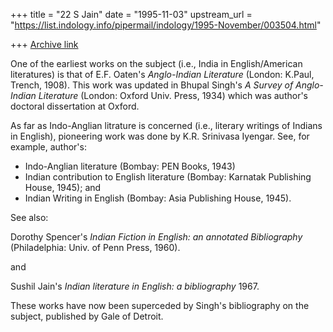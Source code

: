 +++
title = "22 S Jain"
date = "1995-11-03"
upstream_url = "https://list.indology.info/pipermail/indology/1995-November/003504.html"

+++
[Archive link](https://list.indology.info/pipermail/indology/1995-November/003504.html)


One of the earliest works on the subject (i.e., India in English/American
literatures) is that of E.F. Oaten's _Anglo-Indian Literature_ (London: 
K.Paul, Trench, 1908). This work was updated in Bhupal Singh's _A Survey
of Anglo-Indian Literature_ (London: Oxford Univ. Press, 1934) which was
author's doctoral dissertation at Oxford. 

As far as Indo-Anglian litrature is concerned (i.e., literary writings of 
Indians in English), pioneering work was done by K.R. Srinivasa Iyengar. 
See, for example, author's:
- Indo-Anglian literature (Bombay: PEN Books, 1943)
- Indian contribution to English literature (Bombay: Karnatak Publishing 
    House, 1945); and
- Indian Writing in English (Bombay: Asia Publishing House, 1945).

See also:

Dorothy Spencer's _Indian Fiction in English: an annotated Bibliography_
(Philadelphia: Univ. of Penn Press, 1960).

and

Sushil Jain's _Indian literature in English: a bibliography_ 1967.

These works have now been superceded by Singh's bibliography on the 
subject, published by Gale of Detroit.






